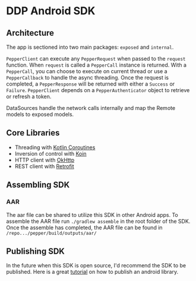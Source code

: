 DDP Android SDK
=====================

Architecture
------------
The app is sectioned into two main packages: `exposed` and `internal`.

`PepperClient` can execute any `PepperRequest` when passed to the `request` function. When `request` is called a `PepperCall` instance is returned. With a `PepperCall`, you can choose to execute on current thread or use a `PepperCallback` to handle the async threading. Once the request is completed, a `PepperResponse` will be returned with either a `Success` or `Failure`.
`PepperClient` depends on a `PepperAuthenticator` object to retrieve or refresh a token.

DataSources handle the network calls internally and map the Remote models to exposed models.

Core Libraries
--------------
- Threading with [Kotlin Coroutines](https://kotlinlang.org/docs/reference/coroutines-overview.html)
- Inversion of control with [Koin](https://github.com/InsertKoinIO/koin)
- HTTP client with [OkHttp](https://github.com/square/okhttp)
- REST client with [Retrofit](https://square.github.io/retrofit/)

Assembling SDK
--------------

### AAR
The aar file can be shared to utilize this SDK in other Android apps.
To assemble the AAR file run `./gradlew assemble` in the root folder of the SDK.
Once the assemble has completed, the AAR file can be found in `/repo.../pepper/build/outputs/aar/`

Publishing SDK
-------------
In the future when this SDK is open source, I'd recommend the SDK to be published.
Here is a great [tutorial](https://proandroiddev.com/creating-and-publishing-an-android-library-402976b5d9d2) on how to publish an android library.
